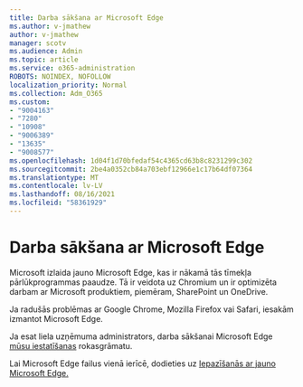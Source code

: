 ```yaml
---
title: Darba sākšana ar Microsoft Edge
ms.author: v-jmathew
author: v-jmathew
manager: scotv
ms.audience: Admin
ms.topic: article
ms.service: o365-administration
ROBOTS: NOINDEX, NOFOLLOW
localization_priority: Normal
ms.collection: Adm_O365
ms.custom:
- "9004163"
- "7280"
- "10908"
- "9006389"
- "13635"
- "9008577"
ms.openlocfilehash: 1d04f1d70bfedaf54c4365cd63b8c8231299c302
ms.sourcegitcommit: 2be4a0352cb84a703ebf12966e1c17b64df07364
ms.translationtype: MT
ms.contentlocale: lv-LV
ms.lasthandoff: 08/16/2021
ms.locfileid: "58361929"
---
```

# <a name="start-using-microsoft-edge"></a>Darba sākšana ar Microsoft Edge

Microsoft izlaida jauno Microsoft Edge, kas ir nākamā tās tīmekļa pārlūkprogrammas paaudze. Tā ir veidota uz Chromium un ir optimizēta darbam ar Microsoft produktiem, piemēram, SharePoint un OneDrive.

Ja radušās problēmas ar Google Chrome, Mozilla Firefox vai Safari, iesakām izmantot Microsoft Edge.

Ja esat liela uzņēmuma administrators, darba sākšanai Microsoft Edge [mūsu iestatīšanas](https://go.microsoft.com/fwlink/?linkid=2142423) rokasgrāmatu.

Lai Microsoft Edge failus vienā ierīcē, dodieties uz [Iepazīšanās ar jauno Microsoft Edge.](https://go.microsoft.com/fwlink/?linkid=2141049)
